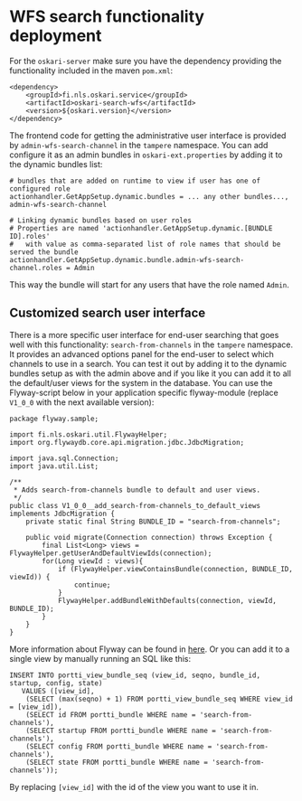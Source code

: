 # WFS search functionality deployment

For the `oskari-server` make sure you have the dependency providing the functionality included in the maven `pom.xml`:

    <dependency>
        <groupId>fi.nls.oskari.service</groupId>
        <artifactId>oskari-search-wfs</artifactId>
        <version>${oskari.version}</version>
    </dependency>

The frontend code for getting the administrative user interface is provided by `admin-wfs-search-channel` in the `tampere` namespace. You can add configure it as an admin bundles in `oskari-ext.properties` by adding it to the dynamic bundles list:

    # bundles that are added on runtime to view if user has one of configured role
    actionhandler.GetAppSetup.dynamic.bundles = ... any other bundles..., admin-wfs-search-channel

    # Linking dynamic bundles based on user roles
    # Properties are named 'actionhandler.GetAppSetup.dynamic.[BUNDLE ID].roles'
    #   with value as comma-separated list of role names that should be served the bundle
    actionhandler.GetAppSetup.dynamic.bundle.admin-wfs-search-channel.roles = Admin

This way the bundle will start for any users that have the role named `Admin`.

## Customized search user interface

There is a more specific user interface for end-user searching that goes well with this functionality: `search-from-channels` in the `tampere` namespace. It provides an advanced options panel for the end-user to select which channels to use in a search. You can test it out by adding it to the dynamic bundles setup as with the admin above and if you like it you can add it to all the default/user views for the system in the database. You can use the Flyway-script below in your application specific flyway-module (replace `V1_0_0` with the next available version):

    package flyway.sample;

    import fi.nls.oskari.util.FlywayHelper;
    import org.flywaydb.core.api.migration.jdbc.JdbcMigration;

    import java.sql.Connection;
    import java.util.List;

    /**
     * Adds search-from-channels bundle to default and user views.
     */
    public class V1_0_0__add_search-from-channels_to_default_views implements JdbcMigration {
        private static final String BUNDLE_ID = "search-from-channels";

        public void migrate(Connection connection) throws Exception {
            final List<Long> views = FlywayHelper.getUserAndDefaultViewIds(connection);
            for(Long viewId : views){
                if (FlywayHelper.viewContainsBundle(connection, BUNDLE_ID, viewId)) {
                    continue;
                }
                FlywayHelper.addBundleWithDefaults(connection, viewId, BUNDLE_ID);
            }
        }
    }

More information about Flyway can be found in [here](/documentation/backend/upgrading). Or you can add it to a single view by manually running an SQL like this:

    INSERT INTO portti_view_bundle_seq (view_id, seqno, bundle_id, startup, config, state)
       VALUES ([view_id],
        (SELECT (max(seqno) + 1) FROM portti_view_bundle_seq WHERE view_id = [view_id]),
        (SELECT id FROM portti_bundle WHERE name = 'search-from-channels'),
        (SELECT startup FROM portti_bundle WHERE name = 'search-from-channels'),
        (SELECT config FROM portti_bundle WHERE name = 'search-from-channels'),
        (SELECT state FROM portti_bundle WHERE name = 'search-from-channels'));

By replacing `[view_id]` with the id of the view you want to use it in.